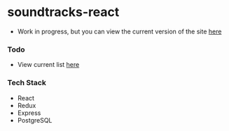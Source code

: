 # soundtracks-react
- Work in progress, but you can view the current version of the site [here](https://soundtracks.herokuapp.com/)

### Todo
- View current list [here](https://github.com/JWLD/soundtracks-react/issues?utf8=%E2%9C%93&q=is%3Aissue+is%3Aopen+label%3Atodo)

### Tech Stack
- React
- Redux
- Express
- PostgreSQL
